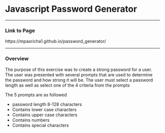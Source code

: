 <h1>Javascript Password Generator</h1> 
<hr>
<h3> Link to Page</h4> 
<p>https://mpasricha1.github.io/password_generator/</p>
<hr>
<h3>Overview</h3>
<p>The purpose of this exercise was to create a strong password for a user. The user was presented with several prompts that are used to
determine the password and how strong it will be. The user must select a password length as well as select one of the 4 criteria from
the prompts</p> 
<p>The 5 prompts are as followed</p>
<ul>
	<li>password length 8-128 characters</li>
	<li>Contains lower case characters</li>
	<li>Contains upper case characters</li> 
	<li>Contains numbers</li> 
	<li>Contains special characters</li>
<ul> 




